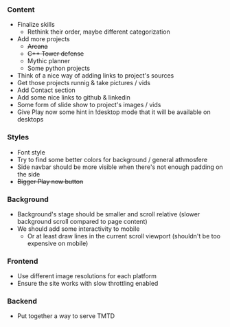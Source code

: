 
### Content
- Finalize skills
    - Rethink their order, maybe different categorization
- Add more projects
    - ~~Arcana~~
    - ~~C++ Tower defense~~
    - Mythic planner
    - Some python projects
- Think of a nice way of adding links to project's sources
- Get those projects runnig & take pictures / vids
- Add Contact section
- Add some nice links to github & linkedin
- Some form of slide show to project's images / vids
- Give Play now some hint in !desktop mode that it will be available on desktops

### Styles
- Font style
- Try to find some better colors for background / general athmosfere
- Side navbar should be more visible when there's not enough padding on the side
- ~~Bigger Play now button~~

### Background
- Background's stage should be smaller and scroll relative (slower background scroll compared to page content)
- We should add some interactivity to mobile
    - Or at least draw lines in the current scroll viewport (shouldn't be too expensive on mobile)

### Frontend
- Use different image resolutions for each platform
- Ensure the site works with slow throttling enabled

### Backend
- Put together a way to serve TMTD